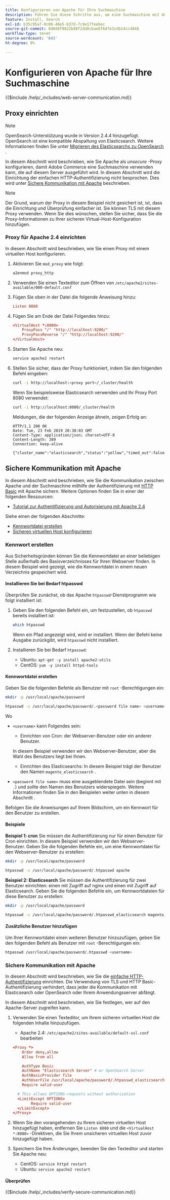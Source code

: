 ```yaml
---
title: Konfigurieren von Apache für Ihre Suchmaschine
description: Führen Sie diese Schritte aus, um eine Suchmaschine mit dem Apache-Webserver für lokale Installationen von Adobe Commerce zu konfigurieren.
feature: Install, Search
exl-id: b35c95a7-0c00-48e5-b37d-7c9e17feebec
source-git-commit: 8d0d8f9822b88f2dd8cbae8f6d7e3cdb14cc4848
workflow-type: tm+mt
source-wordcount: '643'
ht-degree: 0%

---
```


# Konfigurieren von Apache für Ihre Suchmaschine

{{$include /help/_includes/web-server-communication.md}}

## Proxy einrichten

>[!NOTE]
>
>OpenSearch-Unterstützung wurde in Version 2.4.4 hinzugefügt. OpenSearch ist eine kompatible Abspaltung von Elasticsearch. Weitere Informationen finden Sie unter [Migrieren des Elasticsearchs zu OpenSearch](../../../upgrade/prepare/opensearch-migration.md) .

In diesem Abschnitt wird beschrieben, wie Sie Apache als *unsecure* -Proxy konfigurieren, damit Adobe Commerce eine Suchmaschine verwenden kann, die auf diesem Server ausgeführt wird. In diesem Abschnitt wird die Einrichtung der einfachen HTTP-Authentifizierung nicht besprochen. Dies wird unter [Sichere Kommunikation mit Apache](#secure-communication-with-apache) beschrieben.

>[!NOTE]
>
>Der Grund, warum der Proxy in diesem Beispiel nicht gesichert ist, ist, dass die Einrichtung und Überprüfung einfacher ist. Sie können TLS mit diesem Proxy verwenden. Wenn Sie dies wünschen, stellen Sie sicher, dass Sie die Proxy-Informationen zu Ihrer sicheren Virtual-Host-Konfiguration hinzufügen.

### Proxy für Apache 2.4 einrichten

In diesem Abschnitt wird beschrieben, wie Sie einen Proxy mit einem virtuellen Host konfigurieren.

1. Aktivieren Sie `mod_proxy` wie folgt:

   ```bash
   a2enmod proxy_http
   ```

1. Verwenden Sie einen Texteditor zum Öffnen von `/etc/apache2/sites-available/000-default.conf`
1. Fügen Sie oben in der Datei die folgende Anweisung hinzu:

   ```conf
   Listen 8080
   ```

1. Fügen Sie am Ende der Datei Folgendes hinzu:

   ```conf
   <VirtualHost *:8080>
       ProxyPass "/" "http://localhost:9200/"
       ProxyPassReverse "/" "http://localhost:9200/"
   </VirtualHost>
   ```

1. Starten Sie Apache neu:

   ```bash
   service apache2 restart
   ```

1. Stellen Sie sicher, dass der Proxy funktioniert, indem Sie den folgenden Befehl eingeben:

   ```bash
   curl -i http://localhost:<proxy port>/_cluster/health
   ```

   Wenn Sie beispielsweise Elasticsearch verwenden und Ihr Proxy Port 8080 verwendet:

   ```bash
   curl -i http://localhost:8080/_cluster/health
   ```

   Meldungen, die der folgenden Anzeige ähneln, zeigen Erfolg an:

   ```terminal
   HTTP/1.1 200 OK
   Date: Tue, 23 Feb 2019 20:38:03 GMT
   Content-Type: application/json; charset=UTF-8
   Content-Length: 389
   Connection: keep-alive
   
   {"cluster_name":"elasticsearch","status":"yellow","timed_out":false,"number_of_nodes":1,"number_of_data_nodes":1,"active_primary_shards":5,"active_shards":5,"relocating_shards":0,"initializing_shards":0,"unassigned_shards":5,"delayed_unassigned_shards":0,"number_of_pending_tasks":0,"number_of_in_flight_fetch":0,"task_max_waiting_in_queue_millis":0,"active_shards_percent_as_number":50.0}
   ```

## Sichere Kommunikation mit Apache

In diesem Abschnitt wird beschrieben, wie Sie die Kommunikation zwischen Apache und der Suchmaschine mithilfe der Authentifizierung mit [HTTP Basic](https://datatracker.ietf.org/doc/html/rfc2617) mit Apache sichern. Weitere Optionen finden Sie in einer der folgenden Ressourcen:

* [Tutorial zur Authentifizierung und Autorisierung mit Apache 2.4](https://httpd.apache.org/docs/2.4/howto/auth.html)

Siehe einen der folgenden Abschnitte:

* [Kennwortdatei erstellen](#create-a-password)
* [Sicheren virtuellen Host konfigurieren](#secure-communication-with-apache)

### Kennwort erstellen

Aus Sicherheitsgründen können Sie die Kennwortdatei an einer beliebigen Stelle außerhalb des Basisverzeichnisses für Ihren Webserver finden. In diesem Beispiel wird gezeigt, wie die Kennwortdatei in einem neuen Verzeichnis gespeichert wird.

#### Installieren Sie bei Bedarf htpasswd

Überprüfen Sie zunächst, ob das Apache `htpasswd`-Dienstprogramm wie folgt installiert ist:

1. Geben Sie den folgenden Befehl ein, um festzustellen, ob `htpasswd` bereits installiert ist:

   ```bash
   which htpasswd
   ```

   Wenn ein Pfad angezeigt wird, wird er installiert. Wenn der Befehl keine Ausgabe zurückgibt, wird `htpasswd` nicht installiert.

1. Installieren Sie bei Bedarf `htpasswd`:

   * Ubuntu: `apt-get -y install apache2-utils`
   * CentOS: `yum -y install httpd-tools`

#### Kennwortdatei erstellen

Geben Sie die folgenden Befehle als Benutzer mit `root` -Berechtigungen ein:

```bash
mkdir -p /usr/local/apache/password
```

```bash
htpasswd -c /usr/local/apache/password/.<password file name> <username>
```

Wo

* `<username>` kann Folgendes sein:

   * Einrichten von Cron: der Webserver-Benutzer oder ein anderer Benutzer.

  In diesem Beispiel verwenden wir den Webserver-Benutzer, aber die Wahl des Benutzers liegt bei Ihnen.

   * Einrichten des Elasticsearchs: In diesem Beispiel trägt der Benutzer den Namen `magento_elasticsearch` .

* `<password file name>` muss eine ausgeblendete Datei sein (beginnt mit `.`) und sollte den Namen des Benutzers widerspiegeln. Weitere Informationen finden Sie in den Beispielen weiter unten in diesem Abschnitt .

Befolgen Sie die Anweisungen auf Ihrem Bildschirm, um ein Kennwort für den Benutzer zu erstellen.

#### Beispiele

**Beispiel 1: cron**
Sie müssen die Authentifizierung nur für einen Benutzer für Cron einrichten. In diesem Beispiel verwenden wir den Webserver-Benutzer. Geben Sie die folgenden Befehle ein, um eine Kennwortdatei für den Webserver-Benutzer zu erstellen:

```bash
mkdir -p /usr/local/apache/password
```

```bash
htpasswd -c /usr/local/apache/password/.htpasswd apache
```

**Beispiel 2: Elasticsearch**
Sie müssen die Authentifizierung für zwei Benutzer einrichten: einen mit Zugriff auf nginx und einen mit Zugriff auf Elasticsearch. Geben Sie die folgenden Befehle ein, um Kennwortdateien für diese Benutzer zu erstellen:

```bash
mkdir -p /usr/local/apache/password
```

```bash
htpasswd -c /usr/local/apache/password/.htpasswd_elasticsearch magento_elasticsearch
```

#### Zusätzliche Benutzer hinzufügen

Um Ihrer Kennwortdatei einen weiteren Benutzer hinzuzufügen, geben Sie den folgenden Befehl als Benutzer mit `root` -Berechtigungen ein:

```bash
htpasswd /usr/local/apache/password/.htpasswd <username>
```

### Sichere Kommunikation mit Apache

In diesem Abschnitt wird beschrieben, wie Sie die [einfache HTTP-Authentifizierung](https://httpd.apache.org/docs/2.2/howto/auth.html) einrichten. Die Verwendung von TLS und HTTP Basic-Authentifizierung verhindert, dass jeder die Kommunikation mit Elasticsearch oder OpenSearch oder Ihrem Anwendungsserver abfängt.

In diesem Abschnitt wird beschrieben, wie Sie festlegen, wer auf den Apache-Server zugreifen kann.

1. Verwenden Sie einen Texteditor, um Ihrem sicheren virtuellen Host die folgenden Inhalte hinzuzufügen.

   * Apache 2.4: `/etc/apache2/sites-available/default-ssl.conf` bearbeiten

   ```conf
   <Proxy *>
       Order deny,allow
       Allow from all
   
       AuthType Basic
       AuthName "Elasticsearch Server" # or OpenSearch Server
       AuthBasicProvider file
       AuthUserFile /usr/local/apache/password/.htpasswd_elasticsearch
       Require valid-user
   
     # This allows OPTIONS-requests without authorization
     <LimitExcept OPTIONS>
           Require valid-user
     </LimitExcept>
   </Proxy>
   ```

1. Wenn Sie den vorangehenden zu Ihrem sicheren virtuellen Host hinzugefügt haben, entfernen Sie `Listen 8080` und die `<VirtualHost *:8080>` -Direktiven, die Sie Ihrem unsicheren virtuellen Host zuvor hinzugefügt haben.

1. Speichern Sie Ihre Änderungen, beenden Sie den Texteditor und starten Sie Apache neu:

   * CentOS: `service httpd restart`
   * Ubuntu: `service apache2 restart`

#### Überprüfen

{{$include /help/_includes/verify-secure-communication.md}}
